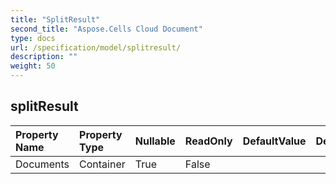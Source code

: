 ```yaml
---
title: "SplitResult"
second_title: "Aspose.Cells Cloud Document"
type: docs
url: /specification/model/splitresult/
description: ""
weight: 50
---
```


## **splitResult**

 

| Property Name | Property Type | Nullable |  ReadOnly | DefaultValue | Description | 
| :- | :- | :- |:- |  :- | :- |
| Documents | Container | True |  False |  |  |  

